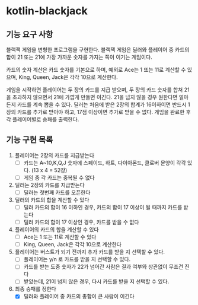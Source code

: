 # kotlin-blackjack

## 기능 요구 사항 
블랙잭 게임을 변형한 프로그램을 구현한다.
블랙잭 게임은 딜러와 플레이어 중 카드의 합이 21 또는 21에 가장 가까운 숫자를 가지는 쪽이 이기는 게임이다.

카드의 숫자 계산은 카드 숫자를 기본으로 하며, 예외로 Ace는 1 또는 11로 계산할 수 있으며, King, Queen, Jack은 각각 10으로 계산한다.


게임을 시작하면 플레이어는 두 장의 카드를 지급 받으며, 두 장의 카드 숫자를 합쳐 21을 초과하지 않으면서 21에 가깝게 만들면 이긴다. 21을 넘지 않을 경우 원한다면 얼마든지 카드를 계속 뽑을 수 있다.
딜러는 처음에 받은 2장의 합계가 16이하이면 반드시 1장의 카드를 추가로 받아야 하고, 17점 이상이면 추가로 받을 수 없다.
게임을 완료한 후 각 플레이어별로 승패를 출력한다.


## 기능 구현 목록 
1. 플레이어는 2장의 카드를 지급받는다
   - [ ] 카드는 A~10,K,Q,J 숫자에 스페이드, 하트, 다이아몬드, 클로버 문양이 각각 있다. (13 x 4 = 52장)
   - [ ] 게임 중 각 카드는 중복될 수 없다
2. 딜러는 2장의 카드를 지급받는다
   - [ ] 딜러는 첫번째 카드를 오픈한다
3. 딜러의 카드의 합을 계산할 수 있다
   - [ ] 딜러 카드의 합이 16 이하인 경우, 카드의 합이 17 이상이 될 때까지 카드를 받는다 
   - [ ] 딜러 카드의 합이 17 이상인 경우, 카드를 받을 수 없다
4. 플레이어의 카드의 합을 계산할 수 있다
    - [ ] Ace는 1 또는 11로 계산할 수 있다
    - [ ] King, Queen, Jack은 각각 10으로 계산한다
5. 플레이어는 버스트가 되기 전까지 추가 카드를 받을 지 선택할 수 있다.
    - [ ] 플레이어는 y/n 로 카드를 받을 지 선택할 수 있다.
    - [ ] 카드를 받는 도중 숫자가 22가 넘어간 사람은 결과 여부와 상관없이 무조건 진다
    - [ ] 받았는데, 21이 넘지 않은 경우, 다시 카드를 받을 지 선택할 수 있다. 
6. 최종 승패를 정한다
   - [x] 딜러와 플레이어 중 카드의 총합이 큰 사람이 이긴다
